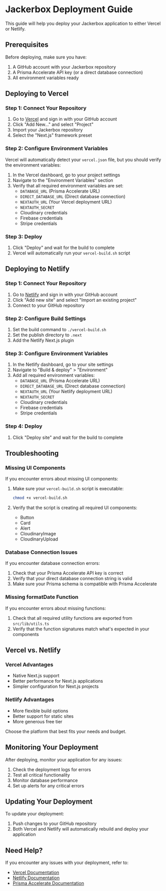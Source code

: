 # Jackerbox Deployment Guide

This guide will help you deploy your Jackerbox application to either Vercel or Netlify.

## Prerequisites

Before deploying, make sure you have:

1. A GitHub account with your Jackerbox repository
2. A Prisma Accelerate API key (or a direct database connection)
3. All environment variables ready

## Deploying to Vercel

### Step 1: Connect Your Repository

1. Go to [Vercel](https://vercel.com/) and sign in with your GitHub account
2. Click "Add New..." and select "Project"
3. Import your Jackerbox repository
4. Select the "Next.js" framework preset

### Step 2: Configure Environment Variables

Vercel will automatically detect your `vercel.json` file, but you should verify the environment variables:

1. In the Vercel dashboard, go to your project settings
2. Navigate to the "Environment Variables" section
3. Verify that all required environment variables are set:
   - `DATABASE_URL` (Prisma Accelerate URL)
   - `DIRECT_DATABASE_URL` (Direct database connection)
   - `NEXTAUTH_URL` (Your Vercel deployment URL)
   - `NEXTAUTH_SECRET`
   - Cloudinary credentials
   - Firebase credentials
   - Stripe credentials

### Step 3: Deploy

1. Click "Deploy" and wait for the build to complete
2. Vercel will automatically run your `vercel-build.sh` script

## Deploying to Netlify

### Step 1: Connect Your Repository

1. Go to [Netlify](https://netlify.com/) and sign in with your GitHub account
2. Click "Add new site" and select "Import an existing project"
3. Connect to your GitHub repository

### Step 2: Configure Build Settings

1. Set the build command to `./vercel-build.sh`
2. Set the publish directory to `.next`
3. Add the Netlify Next.js plugin

### Step 3: Configure Environment Variables

1. In the Netlify dashboard, go to your site settings
2. Navigate to "Build & deploy" > "Environment"
3. Add all required environment variables:
   - `DATABASE_URL` (Prisma Accelerate URL)
   - `DIRECT_DATABASE_URL` (Direct database connection)
   - `NEXTAUTH_URL` (Your Netlify deployment URL)
   - `NEXTAUTH_SECRET`
   - Cloudinary credentials
   - Firebase credentials
   - Stripe credentials

### Step 4: Deploy

1. Click "Deploy site" and wait for the build to complete

## Troubleshooting

### Missing UI Components

If you encounter errors about missing UI components:

1. Make sure your `vercel-build.sh` script is executable:
   ```bash
   chmod +x vercel-build.sh
   ```

2. Verify that the script is creating all required UI components:
   - Button
   - Card
   - Alert
   - CloudinaryImage
   - CloudinaryUpload

### Database Connection Issues

If you encounter database connection errors:

1. Check that your Prisma Accelerate API key is correct
2. Verify that your direct database connection string is valid
3. Make sure your Prisma schema is compatible with Prisma Accelerate

### Missing formatDate Function

If you encounter errors about missing functions:

1. Check that all required utility functions are exported from `src/lib/utils.ts`
2. Verify that the function signatures match what's expected in your components

## Vercel vs. Netlify

### Vercel Advantages
- Native Next.js support
- Better performance for Next.js applications
- Simpler configuration for Next.js projects

### Netlify Advantages
- More flexible build options
- Better support for static sites
- More generous free tier

Choose the platform that best fits your needs and budget.

## Monitoring Your Deployment

After deploying, monitor your application for any issues:

1. Check the deployment logs for errors
2. Test all critical functionality
3. Monitor database performance
4. Set up alerts for any critical errors

## Updating Your Deployment

To update your deployment:

1. Push changes to your GitHub repository
2. Both Vercel and Netlify will automatically rebuild and deploy your application

## Need Help?

If you encounter any issues with your deployment, refer to:

- [Vercel Documentation](https://vercel.com/docs)
- [Netlify Documentation](https://docs.netlify.com/)
- [Prisma Accelerate Documentation](https://www.prisma.io/docs/data-platform/accelerate/getting-started) 